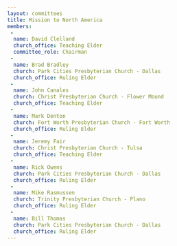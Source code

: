 ```yaml
---
layout: committees
title: Mission to North America
members:
 -
  name: David Clelland
  church_office: Teaching Elder
  committee_role: Chairman
 -
  name: Brad Bradley
  church: Park Cities Presbyterian Church - Dallas
  church_office: Ruling Elder
 -
  name: John Canales
  church: Christ Presbyterian Church - Flower Mound
  church_office: Teaching Elder
 -
  name: Mark Denton
  church: Fort Worth Presbyterian Church - Fort Worth
  church_office: Ruling Elder
 -
  name: Jeremy Fair
  church: Christ Presbyterian Church - Tulsa
  church_office: Teaching Elder
 -
  name: Rick Owens
  church: Park Cities Presbyterian Church - Dallas
  church_office: Ruling Elder
 -
  name: Mike Rasmussen
  church: Trinity Presbyterian Church - Plano
  church_office: Ruling Elder
 -
  name: Bill Thomas
  church: Park Cities Presbyterian Church - Dallas
  church_office: Ruling Elder
---
```

